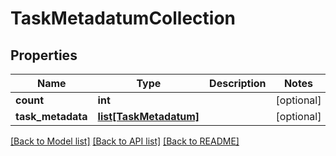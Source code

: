 # TaskMetadatumCollection

## Properties
Name | Type | Description | Notes
------------ | ------------- | ------------- | -------------
**count** | **int** |  | [optional] 
**task_metadata** | [**list[TaskMetadatum]**](TaskMetadatum.md) |  | [optional] 

[[Back to Model list]](../README.md#documentation-for-models) [[Back to API list]](../README.md#documentation-for-api-endpoints) [[Back to README]](../README.md)


